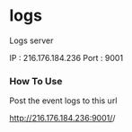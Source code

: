 logs
====

Logs server

IP : 216.176.184.236
Port : 9001

### How To Use

Post the event logs to this url

http://216.176.184.236:9001/<channelName>/<eventName>
